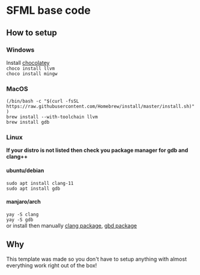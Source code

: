 # SFML base code
## How to setup
### Windows
Install [chocolatey](https://chocolatey.org/install)\
`choco install llvm`\
`choco install mingw`
### MacOS
`(/bin/bash -c "$(curl -fsSL https://raw.githubusercontent.com/Homebrew/install/master/install.sh)")`\
`brew install --with-toolchain llvm`\
`brew install gdb`
### Linux
**If your distro is not listed then check you package manager for gdb and clang++**
#### ubuntu/debian
`sudo apt install clang-11`\
`sudo apt install gdb`
#### manjaro/arch
`yay -S clang`\
`yay -S gdb`\
or install then manually [clang package](https://archlinux.org/packages/extra/x86_64/gdb/), [gbd package](https://archlinux.org/packages/extra/x86_64/clang/)
## Why
This template was made so you don't have to setup anything with almost everything work right out of the box!
